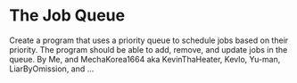 # The Job Queue
Create a program that uses a priority queue to schedule jobs based on their
priority. The program should be able to add, remove, and update jobs in
the queue.
By Me, and MechaKorea1664 aka KevinThaHeater, Kevlo, Yu-man, LiarByOmission, and ...
